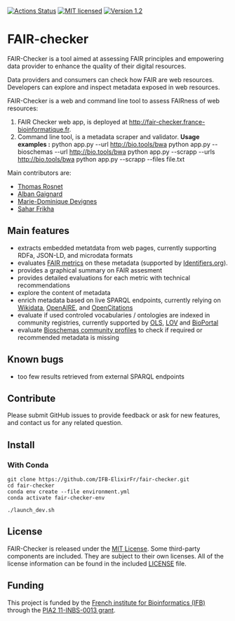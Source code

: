[![Actions Status](https://github.com/IFB-ElixirFr/fair-checker/workflows/Build%20and%20test/badge.svg)](https://github.com/IFB-ElixirFr/fair-checker/actions) [![MIT licensed](https://img.shields.io/badge/license-MIT-blue.svg)](LICENSE) [![Version 1.2](https://img.shields.io/badge/version-v1.2-blue)]()

# FAIR-checker
FAIR-Checker is a tool aimed at assessing FAIR principles and empowering data provider to enhance the quality of their digital resources.

Data providers and consumers can check how FAIR are web resources. Developers can explore and inspect metadata exposed in web resources.

FAIR-Checker is a web and command line tool to assess FAIRness of web resources:

1. FAIR Checker web app, is deployed at http://fair-checker.france-bioinformatique.fr. 
1. Command line tool, is a metadata scraper and validator.
    **Usage examples :**
        python app.py --url http://bio.tools/bwa
        python app.py --bioschemas --url http://bio.tools/bwa
        python app.py --scrapp --urls http://bio.tools/bwa
        python app.py --scrapp --files file.txt

Main contributors are: 
- [Thomas Rosnet](https://github.com/thomasrosnet)
- [Alban Gaignard](https://github.com/albangaignard)
- [Marie-Dominique Devignes](https://members.loria.fr/MDDevignes/)
- [Sahar Frikha](https://github.com/sahar-frikha)

## Main features
- extracts embedded metatdata from web pages, currently supporting RDFa, JSON-LD, and microdata formats
- evaluates [FAIR metrics](https://www.go-fair.org/fair-principles/) on these metadata (supported by [Identifiers.org](https://www.identifiers.org)). 
- provides a graphical summary on FAIR assesment 
- provides detailed evaluations for each metric with technical recommendations
- explore the content of metadata
- enrich metadata based on live SPARQL endpoints, currently relying on [Wikidata](https://www.wikidata.org), [OpenAIRE](https://graph.openaire.eu/develop/), and [OpenCitations](https://opencitations.net)
- evaluate if used controled vocabularies / ontologies are indexed in community registries, currently supported by [OLS](https://www.ebi.ac.uk/ols), [LOV](https://lov.linkeddata.es/dataset/lov/) and [BioPortal](https://bioportal.bioontology.org)
- evaluate [Bioschemas community profiles](https://bioschemas.org/profiles/) to check if required or recommended metadata is missing

## Known bugs
- too few results retrieved from external SPARQL endpoints

## Contribute
Please submit GitHub issues to provide feedback or ask for new features, and contact us for any related question.


## Install
### With Conda 
```
git clone https://github.com/IFB-ElixirFr/fair-checker.git
cd fair-checker
conda env create --file environment.yml
conda activate fair-checker-env

./launch_dev.sh
```

## License
FAIR-Checker is released under the [MIT License](LICENSE). Some third-party components are included. They are subject to their own licenses. All of the license information can be found in the included [LICENSE](LICENSE) file.

## Funding
This project is funded by the [French institute for Bioinformatics (IFB)](https://france-bioinformatique.fr/) through the [PIA2 11-INBS-0013 grant](https://anr.fr/ProjetIA-11-INBS-0013).
